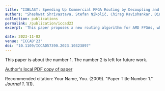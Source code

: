 ```yaml
---
title: "IIBLAST: Speeding Up Commercial FPGA Routing by Decoupling and Mitigating the Intra-CLB Bottleneck"
authors: "Shashwat Shrivastava, Stefan Nikolić, Chirag Ravishankar, Dinesh Gaitonde, Mirjana Stojilović"
collection: publications
permalink: /publication/iccad23
excerpt: 'This paper proposes a new routing algorithm for AMD FPGAs, which turns one of their architectural features---an extremely sparse logic block input interconnect structure---from a major source of routing runtime expenditure into an advantage that allows straightforward parallelization. However, the main advantage is brought by the overal reduction in the amount of work that the router has to do. This reduction is further increased by a simple architectural modification inspired by the new algorithm. The paper was a result of a collaboration with Chirag Ravishankar and Dinesh Gaitonde, which also allowed the experiments to be conducted in a very realistic setting.'

date: 2023-11-02
venue: "ICCAD'23"
doi: "10.1109/ICCAD57390.2023.10323897"
---
```

This paper is about the number 1. The number 2 is left for future work.

[Author's local PDF copy of paper](http://stefannikolicns.github.io/files/Shrivastava_et_al___IIBLAST_Speeding_Up_Commercial_FPGA_Routing_by_Decoupling_and_Mitigating_the_Intra_CLB_Bottleneck___2023.pdf)

Recommended citation: Your Name, You. (2009). "Paper Title Number 1." <i>Journal 1</i>. 1(1).
